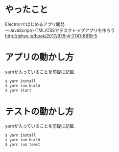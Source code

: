 # やったこと
Electronではじめるアプリ開発<br>
～JavaScript/HTML/CSSでデスクトップアプリを作ろう<br>
http://gihyo.jp/book/2017/978-4-7741-8819-5

# アプリの動かし方
yarnが入っていることを前提に記載.

```sh
$ yarn install
$ yarn run build
$ yarn start
```

# テストの動かし方
yarnが入っていることを前提に記載.
```sh
$ yarn install
$ yarn run build
$ yarn run teest
```
